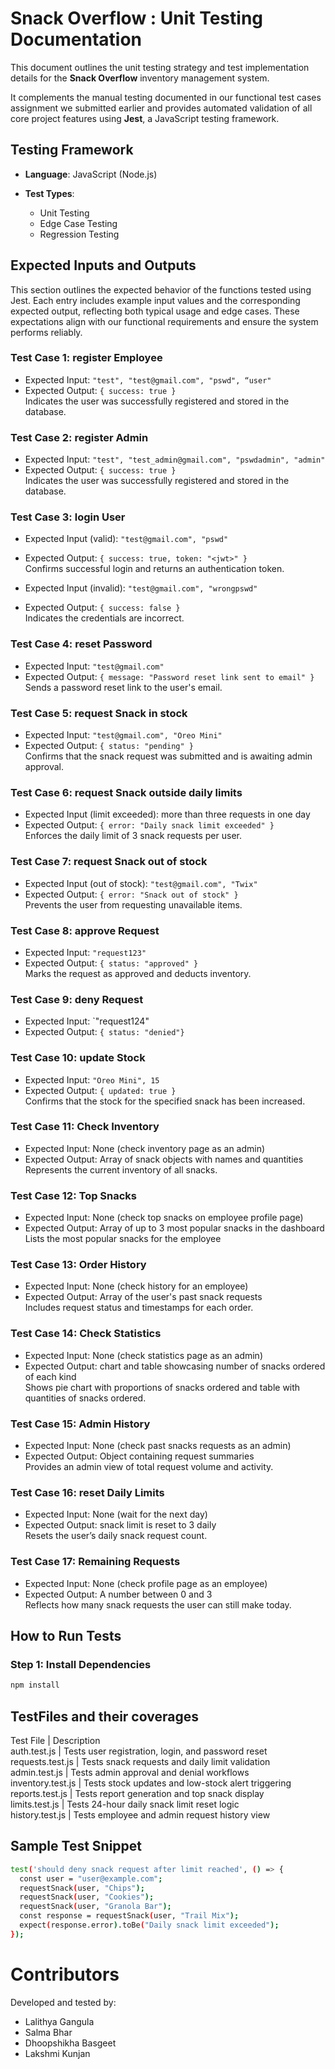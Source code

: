 
# Snack Overflow : Unit Testing Documentation

This document outlines the unit testing strategy and test implementation details for the **Snack Overflow** inventory management system. </br>

It complements the manual testing documented in our functional test cases assignment we submitted earlier and provides automated validation of all core project features using **Jest**, a JavaScript testing framework. </br>

## Testing Framework

- **Language**: JavaScript (Node.js)

- **Test Types**:
  - Unit Testing
  - Edge Case Testing
  - Regression Testing


## Expected Inputs and Outputs

This section outlines the expected behavior of the functions tested using Jest. Each entry includes example input values and the corresponding expected output, reflecting both typical usage and edge cases. These expectations align with our functional requirements and ensure the system performs reliably.

### Test Case 1: register Employee
- Expected Input: `"test", "test@gmail.com", "pswd", “user"`
- Expected Output: `{ success: true }`   </br>
  Indicates the user was successfully registered and stored in the database.

### Test Case 2: register Admin
- Expected Input: `"test", "test_admin@gmail.com", "pswdadmin", "admin"`
- Expected Output: `{ success: true }`   </br>
  Indicates the user was successfully registered and stored in the database.


### Test Case 3: login User
- Expected Input (valid): `"test@gmail.com", "pswd"`
- Expected Output: `{ success: true, token: "<jwt>" }`   </br>
  Confirms successful login and returns an authentication token.

- Expected Input (invalid): `"test@gmail.com", "wrongpswd"`
- Expected Output: `{ success: false }`   </br>
  Indicates the credentials are incorrect.

### Test Case 4: reset Password
- Expected Input: `"test@gmail.com"`
- Expected Output: `{ message: "Password reset link sent to email" }`  </br>
Sends a password reset link to the user's email.

### Test Case 5: request Snack in stock
- Expected Input: `"test@gmail.com", "Oreo Mini"`
- Expected Output: `{ status: "pending" }`  </br>
  Confirms that the snack request was submitted and is awaiting admin approval.

### Test Case 6: request Snack outside daily limits
- Expected Input (limit exceeded): more than three requests in one day
- Expected Output: `{ error: "Daily snack limit exceeded" }`  </br>
  Enforces the daily limit of 3 snack requests per user.

### Test Case 7: request Snack out of stock
- Expected Input (out of stock): `"test@gmail.com", "Twix"`
- Expected Output: `{ error: "Snack out of stock" }`  </br>
  Prevents the user from requesting unavailable items.

### Test Case 8: approve Request
- Expected Input: `"request123"`
- Expected Output: `{ status: "approved" }`  </br>
  Marks the request as approved and deducts inventory.

### Test Case 9: deny Request
- Expected Input: `"request124"
- Expected Output: `{ status: "denied"}`  

### Test Case 10: update Stock
- Expected Input: `"Oreo Mini", 15`
- Expected Output: `{ updated: true }`   </br>
  Confirms that the stock for the specified snack has been increased.

### Test Case 11: Check Inventory
- Expected Input: None (check inventory page as an admin)
- Expected Output: Array of snack objects with names and quantities  </br>
  Represents the current inventory of all snacks.

### Test Case 12: Top Snacks
- Expected Input: None (check top snacks on employee profile page)
- Expected Output: Array of up to 3 most popular snacks in the dashboard </br>
  Lists the most popular snacks for the employee

### Test Case 13: Order History
- Expected Input: None (check history for an employee)
- Expected Output: Array of the user's past snack requests  </br>
  Includes request status and timestamps for each order.

### Test Case 14: Check Statistics
- Expected Input: None (check statistics page as an admin)
- Expected Output: chart and table showcasing number of snacks ordered of each kind </br>
  Shows pie chart with proportions of snacks ordered and table with quantities of snacks ordered.

### Test Case 15: Admin History
- Expected Input: None (check past snacks requests as an admin)
- Expected Output: Object containing request summaries   </br>
  Provides an admin view of total request volume and activity.

### Test Case 16: reset Daily Limits
- Expected Input: None (wait for the next day)
- Expected Output: snack limit is reset to 3 daily </br>
  Resets the user’s daily snack request count.

### Test Case 17: Remaining Requests
- Expected Input: None (check profile page as an employee)
- Expected Output: A number between 0 and 3   </br>
  Reflects how many snack requests the user can still make today.


## How to Run Tests

### Step 1: Install Dependencies
```bash
npm install
```

## TestFiles and their coverages 
Test File | Description </br>
auth.test.js | Tests user registration, login, and password reset </br>
requests.test.js | Tests snack requests and daily limit validation </br>
admin.test.js | Tests admin approval and denial workflows </br>
inventory.test.js | Tests stock updates and low-stock alert triggering </br>
reports.test.js | Tests report generation and top snack display </br>
limits.test.js | Tests 24-hour daily snack limit reset logic </br>
history.test.js | Tests employee and admin request history view </br>


## Sample Test Snippet 
```bash
test('should deny snack request after limit reached', () => {
  const user = "user@example.com";
  requestSnack(user, "Chips");
  requestSnack(user, "Cookies");
  requestSnack(user, "Granola Bar");
  const response = requestSnack(user, "Trail Mix");
  expect(response.error).toBe("Daily snack limit exceeded");
});
```

# Contributors
Developed and tested by: </br>
- Lalithya Gangula
- Salma Bhar
- Dhoopshikha Basgeet
- Lakshmi Kunjan


